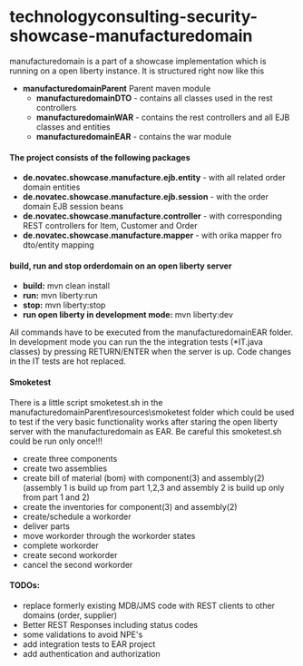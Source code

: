 # technologyconsulting-security-showcase-manufacturedomain
manufacturedomain is a part of a showcase implementation which is running on a open liberty instance. It is structured right now like this

- **manufacturedomainParent** Parent maven module
  - **manufacturedomainDTO** - contains all classes used in the rest controllers
  - **manufacturedomainWAR** - contains the rest controllers and all EJB classes and entities
  - **manufacturedomainEAR** - contains the war module

#### The project consists of the following packages

- **de.novatec.showcase.manufacture.ejb.entity** - with all related order domain entities
- **de.novatec.showcase.manufacture.ejb.session** - with the order domain EJB session beans
- **de.novatec.showcase.manufacture.controller** - with corresponding REST controllers for Item, Customer and Order
- **de.novatec.showcase.manufacture.mapper** - with orika mapper fro dto/entity mapping


#### build, run and stop orderdomain on an open liberty server
- **build:** mvn clean install
- **run:** mvn liberty:run
- **stop:** mvn liberty:stop
- **run open liberty in development mode:** mvn liberty:dev

All commands have to be executed from the manufacturedomainEAR folder. In development mode you can run the the integration tests (*IT.java classes) by pressing RETURN/ENTER when the server is up. Code changes in the IT tests are hot replaced.

#### Smoketest
There is a little script smoketest.sh in the manufacturedomainParent\resources\smoketest folder which could be used to test if the very basic functionality works after staring the open liberty server with the manufacturedomain as EAR. Be careful this smoketest.sh could be run only once!!!

- create three components
- create two assemblies
- create bill of material (bom) with component(3) and assembly(2) (assembly 1 is build up from part 1,2,3 and assembly 2 is build up only from part 1 and 2)
- create the inventories for component(3) and assembly(2)
- create/schedule a workorder
- deliver parts
- move workorder through the workorder states
- complete workorder
- create second workorder
- cancel the second workorder

#### TODOs:

- replace formerly existing MDB/JMS code with REST clients to other domains (order, supplier)
- Better REST Responses including status codes
- some validations to avoid NPE's
- add integration tests to EAR project
- add authentication and authorization